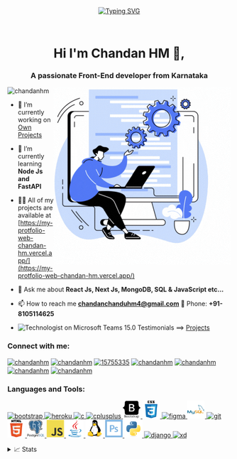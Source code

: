 <p align="center"><a href="https://github.com/chandanhm1999">
    <img src="https://readme-typing-svg.demolab.com?font=Georgia&weight=500&duration=1000&pause=100&color=F7A311FF&center=true&multiline=true&width=500&height=80&lines=Chandan+HM;%7C+React+%7C%7C+Front-End+Developer+%7C%7C+Full+Stack+Developer+%7C;Software+Engineer+" alt="Typing SVG" />
</a></p>
<br>
<h1 align="center">Hi I'm Chandan HM 👋,</h1>
<h3 align="center">A passionate Front-End developer from Karnataka</h3>

<img align="right" alt="Coding" width="400" src="./APPROVED21.gif">
<p align="left"> <img src="https://komarev.com/ghpvc/?username=chandanhm&label=Profile%20views&color=0e75b6&style=flat" alt="chandanhm" /> </p>

- 🔭 I’m currently working on [Own Projects](https://github.com/chandanhm1999)

- 🌱 I’m currently learning **Node Js and FastAPI**

- 👨‍💻 All of my projects are available at [https://my-protfolio-web-chandan-hm.vercel.app/](https://my-protfolio-web-chandan-hm.vercel.app/)

- 💬 Ask me about **React Js, Next Js, MongoDB, SQL & JavaScript etc...**

- 📫 How to reach me **chandanchanduhm4@gmail.com** 📱 Phone: **+91-8105114625**

- <img src="https://em-content.zobj.net/source/microsoft-teams/363/technologist_1f9d1-200d-1f4bb.png" srcset="https://em-content.zobj.net/source/microsoft-teams/363/technologist_1f9d1-200d-1f4bb.png 2x" alt="Technologist on Microsoft Teams 15.0" width="60" height="60"> Testimonials ==> [Projects](https://github.com/chandanhm1999/Testimonials)

<h3 align="left">Connect with me:</h3>
<p align="left">
<a href="https://dev.to/chandanhm1999" target="blank"><img align="center" src="https://raw.githubusercontent.com/rahuldkjain/github-profile-readme-generator/master/src/images/icons/Social/devto.svg" alt="chandanhm" height="30" width="40" /></a>
<a href="https://www.linkedin.com/in/chandan-hm-b8319021a" target="blank"><img align="center" src="https://raw.githubusercontent.com/rahuldkjain/github-profile-readme-generator/master/src/images/icons/Social/linked-in-alt.svg" alt="chandanhm" height="30" width="40" /></a>
<a href="https://stackoverflow.com/users/21763624/chandan-hm" target="blank"><img align="center" src="https://raw.githubusercontent.com/rahuldkjain/github-profile-readme-generator/master/src/images/icons/Social/stack-overflow.svg" alt="15755335" height="30" width="40" /></a>
<a href="https://www.facebook.com/profile.php?id=100009443863718" target="blank"><img align="center" src="https://raw.githubusercontent.com/rahuldkjain/github-profile-readme-generator/master/src/images/icons/Social/facebook.svg" alt="chandanhm" height="30" width="40" /></a>
<a href="https://www.instagram.com/life_on_roads_20/" target="blank"><img align="center" src="https://raw.githubusercontent.com/rahuldkjain/github-profile-readme-generator/master/src/images/icons/Social/instagram.svg" alt="chandanhm" height="30" width="40" /></a>
<a href="https://www.hackerrank.com/chandanchanduhm4" target="blank"><img align="center" src="https://raw.githubusercontent.com/rahuldkjain/github-profile-readme-generator/master/src/images/icons/Social/hackerrank.svg" alt="chandanhm" height="30" width="40" /></a>
<a href="https://leetcode.com/chandanchanduhm4/" target="blank"><img align="center" src="https://raw.githubusercontent.com/rahuldkjain/github-profile-readme-generator/master/src/images/icons/Social/leet-code.svg" alt="chandanhm" height="30" width="40" /></a>
</p>

<h3 align="left">Languages and Tools:</h3>
<p align="left">
<a href="https://react.dev/" target="_blank" rel="noreferrer"> <img src="https://th.bing.com/th/id/OIP.dE4ObnWQ46TFJp-QbPAkMAHaHa?w=178&h=180&c=7&r=0&o=5&dpr=1.3&pid=1.7" alt="bootstrap" width="40" height="40"/> </a>
<a href="https://reactnative.dev/" target="_blank" rel="noreferrer"> <img src="https://www.tienle.com/wp-content/uploads/2017/11/react-native-logo.png" alt="heroku" width="40" height="40"/> </a>
<a href="https://nextjs.org/" target="_blank" rel="noreferrer"> <img src="https://th.bing.com/th/id/OIP.KhEi6z8wYQZVa0IFYmaUXAHaHa?pid=ImgDet&rs=1" alt="c" width="40" height="40"/> </a> 
<a href="https://vuejs.org/" target="_blank" rel="noreferrer"><img src="https://xprimiendo.com/wp-content/uploads/2018/04/vue-js-thumb.png" alt="cplusplus" width="40" height="40"/> </a>
<a href="https://getbootstrap.com" target="_blank" rel="noreferrer"> <img src="https://raw.githubusercontent.com/devicons/devicon/master/icons/bootstrap/bootstrap-plain-wordmark.svg" alt="bootstrap" width="40" height="40"/> </a> 
<a href="https://www.w3schools.com/css/" target="_blank" rel="noreferrer"> <img src="https://raw.githubusercontent.com/devicons/devicon/master/icons/css3/css3-original-wordmark.svg" alt="css3" width="40" height="40"/> </a> 
<a href="https://www.figma.com/" target="_blank" rel="noreferrer"> <img src="https://www.vectorlogo.zone/logos/figma/figma-icon.svg" alt="figma" width="40" height="40"/> </a> 
<a href="https://www.mysql.com/" target="_blank" rel="noreferrer"> <img src="https://raw.githubusercontent.com/devicons/devicon/master/icons/mysql/mysql-original-wordmark.svg" alt="mysql" width="40" height="40"/> </a>
<a href="https://git-scm.com/" target="_blank" rel="noreferrer"> <img src="https://www.vectorlogo.zone/logos/git-scm/git-scm-icon.svg" alt="git" width="40" height="40"/> </a> 
<a href="https://www.w3.org/html/" target="_blank" rel="noreferrer"> <img src="https://raw.githubusercontent.com/devicons/devicon/master/icons/html5/html5-original-wordmark.svg" alt="html5" width="40" height="40"/> </a> 
<a href="https://www.postgresql.org" target="_blank" rel="noreferrer"> <img src="https://raw.githubusercontent.com/devicons/devicon/master/icons/postgresql/postgresql-original-wordmark.svg" alt="postgresql" width="40" height="40"/> </a>
<a href="https://developer.mozilla.org/en-US/docs/Web/JavaScript" target="_blank" rel="noreferrer"> <img src="https://raw.githubusercontent.com/devicons/devicon/master/icons/javascript/javascript-original.svg" alt="javascript" width="40" height="40"/> </a>
<a href="https://www.java.com" target="_blank" rel="noreferrer"> <img src="https://raw.githubusercontent.com/devicons/devicon/master/icons/java/java-original.svg" alt="java" width="40" height="40"/> </a>
<a href="https://www.linux.org/" target="_blank" rel="noreferrer"> <img src="https://raw.githubusercontent.com/devicons/devicon/master/icons/linux/linux-original.svg" alt="linux" width="40" height="40"/> </a> 
<a href="https://www.photoshop.com/en" target="_blank" rel="noreferrer"> <img src="https://raw.githubusercontent.com/devicons/devicon/master/icons/photoshop/photoshop-line.svg" alt="photoshop" width="40" height="40"/> </a> 
<a href="https://www.python.org" target="_blank" rel="noreferrer"> <img src="https://raw.githubusercontent.com/devicons/devicon/master/icons/python/python-original.svg" alt="python" width="40" height="40"/> </a> 
<a href="https://www.djangoproject.com/" target="_blank" rel="noreferrer"> <img src="https://cdn.worldvectorlogo.com/logos/django.svg" alt="django" width="40" height="40"/> </a> 
<a href="https://www.adobe.com/products/xd.html" target="_blank" rel="noreferrer"> <img src="https://cdn.worldvectorlogo.com/logos/adobe-xd.svg" alt="xd" width="40" height="40"/> </a> </p>

<details>
<summary>📈 Stats</summary>
<br>

## My Github Stats

![](http://github-profile-summary-cards.vercel.app/api/cards/profile-details?username=chandanhm1999&theme=swift)
    
![](http://github-profile-summary-cards.vercel.app/api/cards/repos-per-language?username=chandanhm1999&theme=swift)![](http://github-profile-summary-cards.vercel.app/api/cards/most-commit-language?username=chandanhm1999&theme=swift)
    
![](http://github-profile-summary-cards.vercel.app/api/cards/stats?username=chandanhm1999&theme=swift)![](http://github-profile-summary-cards.vercel.app/api/cards/productive-time?username=chandanhm1999&theme=swift&utcOffset=8)

<details>
<summary>💁 Testimonials</summary>
<br>
<table>
  <tr>
    <th>Company</th>
    <th>Project Details!</th>
    <th>Live Link!</th>
    <th>Country</th>
  </tr>
  
  <tr>
    <td align="center">Rayabhari Technologies</td>
    <td align="center"><a href="https://github.com/chandanhm1999/C-devops_Cart-Ecommerce-App">Git_Ecommerce-App</a></td>
     <td align="center"><a href="https://c-devops-cart-ecommerce-app.vercel.app/">C-devops</a></td>
    <td align="center">India</td>
  </tr>
  <tr>
    <td align="center">LetsEndorse</td>
    <td align="center"><a href="https://github.com/chandanhm1999/react-js-loginpage-letsendorse">Git_Login_page</a></td>
     <td align="center"><a href="https://react-js-loginpage-letsendorse.vercel.app/">Web Page</a></td>
    <td align="center">India</td>
  </tr>
  <tr align="center">
    <td>Buena Logica Technologies</td>
    <td><a href="https://github.com/chandanhm1999/CatalogImage-Viewer-React">Git_CatalogViewer</a></td>
     <td><a href="https://csb-dxtdge-chandanhm1999.vercel.app/">CatalogViewer</a></td>
    <td>India</td>
  </tr>
  <tr align="center">
    <td>Ideas- I2E</td>
    <td><a href="https://github.com/chandanhm1999/loginpage-i2e-reactjs">Git_Login_page-Figma UI</a></td>
     <td><a href="https://loginpage-i2e-reactjs.vercel.app/">Web App</a></td>
    <td>India</td>
  </tr>
  <tr align="center">
    <td>Medpick</td>
    <td><a href="https://github.com/chandanhm1999/Data-Chart-Home-page-design">Git_Data_Echarts</a></td>
     <td><a href="data-chart-home-page-design.vercel.app">Data Analytics</a></td>
    <td>India</td>
  </tr>
  <tr align="center">
    <td>Emitrr</td>
    <td><a href="https://github.com/chandanhm1999/Web-Game-App-Reactjs-Kitten">Git_Exploding-Kitten</a></td>
     <td><a href="https://github.com/chandanhm1999/Web-Game-App-Reactjs-Kitten">Exploding-Kitten</a></td>
    <td>India</td>
  </tr>
  <tr align="center">
    <td>Discover Dollar Tech..</td>
    <td><a href="https://github.com/chandanhm1999/tavel-search-react-app-task">Git_UI Design</a></td>
     <td><a href="https://github.com/chandanhm1999/tavel-search-react-app-task">UI Design</a></td>
    <td>India</td>
  </tr>
  <tr align="center">
    <td>Contenterra</td>
    <td><a href="https://github.com/chandanhm1999/React-Posts-Axious-ContenTerra">Git_Api_Data-Fetching!</a></td>
     <td><a href="https://react-posts-axious-conten-terra.vercel.app/">Api-App</a></td>
    <td>India</td>
  </tr>
  <tr align="center">
    <td>uExcelerate</td>
    <td><a href="https://github.com/chandanhm1999/react-programs-series1">Git_React!</a></td>
     <td><a href="https://github.com/chandanhm1999/react-programs-series1">React</a></td>
    <td>India</td>
  </tr>
  
  <tr align="center">
    <td>Intershala</td>
    <td><a href="https://github.com/chandanhm1999/chat-bot-react-Native">Git_ReactNative</a></td>
     <td><a href="https://github.com/chandanhm1999/chat-bot-react-Native">ReactNative</a></td>
    <td>India</td>
  </tr>
  
  <tr align="center">
    <td>Kodnest</td>
    <td><a href="https://github.com/chandanhm1999/Java-Mini-Project-1">Git_Java Mini Project!</a></td>
     <td><a href="https://github.com/chandanhm1999/Java-Mini-Project-1">Java</a></td>
    <td>India</td>
  </tr>
</table>
